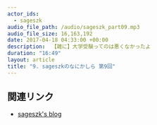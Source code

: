 ```yaml
---
actor_ids: 
  - sageszk
audio_file_path: /audio/sageszk_part09.mp3
audio_file_size: 16,163,192
date: 2017-04-18 04:33:00 +00:00
description:  【雑に】大学受験ってのは悪くなかったよ
duration: "16:49"
layout: article
title: "9. sageszkのなにかしら 第9回"
---
```


## 関連リンク

- [sageszk's blog](http://sageszk.hatenablog.com/entry/2017/04/18/110000)
